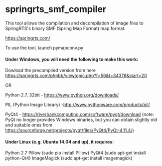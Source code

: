 # springrts_smf_compiler
This tool allows the compilation and decompilation of image files to SpringRTS's binary SMF (Spring Map Format) map format. 

https://springrts.com/

To use the tool, launch pymapconv.py

#### Under Windows, you will need the following to make this work:

Dowload the precompiled version from here 
https://springrts.com/phpbb/viewtopic.php?f=56&t=34378&start=20

OR


Python 2.7, 32bit -  https://www.python.org/downloads/

PIL (Python Image Library) -http://www.pythonware.com/products/pil/ 

PyQt4 - https://riverbankcomputing.com/software/pyqt/download (note: PyQt no longer provides Windows binaries, but you can obtain slightly old and suitable ones from https://sourceforge.net/projects/pyqt/files/PyQt4/PyQt-4.11.4/)

#### Under Linux (e.g. Ubuntu 14.04 and up), it requires:

Python 2.7
Pillow (sudo pip install Pillow)
PyQt4  (sudo apt-get install python-Qt4)
ImageMagick (sudo apt-get install imagemagick)

